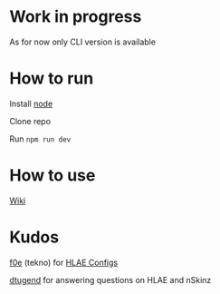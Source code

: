 # Work in progress

As for now only CLI version is available

# How to run

Install [node](https://nodejs.org/en/download/)

Clone repo

Run `npm run dev`

# How to use

[Wiki](https://github.com/qo/pov_recorder/wiki)

# Kudos

[f0e](https://github.com/f0e) (tekno) for [HLAE Configs](https://github.com/f0e/hlae-configs)

[dtugend](https://github.com/dtugend) for answering questions on HLAE and nSkinz
